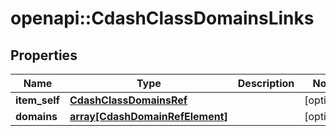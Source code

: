 # openapi::CdashClassDomainsLinks


## Properties
Name | Type | Description | Notes
------------ | ------------- | ------------- | -------------
**item_self** | [**CdashClassDomainsRef**](CdashClassDomainsRef.md) |  | [optional] 
**domains** | [**array[CdashDomainRefElement]**](CdashDomainRefElement.md) |  | [optional] 


